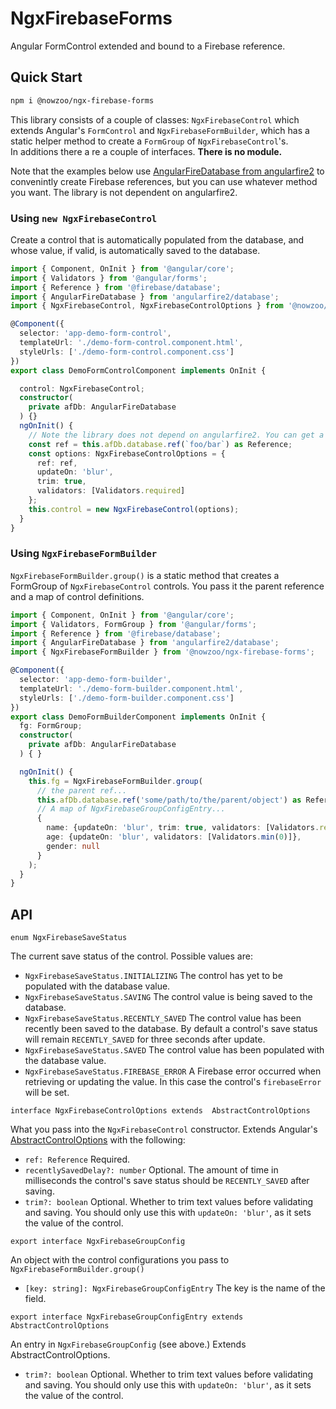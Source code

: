 # NgxFirebaseForms

Angular FormControl extended and bound to a Firebase reference.

## Quick Start

```bash
npm i @nowzoo/ngx-firebase-forms
```

This library consists of a couple of classes: `NgxFirebaseControl` which extends Angular's `FormControl` and `NgxFirebaseFormBuilder`, which has a static helper method to create a `FormGroup` of `NgxFirebaseControl`'s.  
In additions there a re a couple of interfaces. **There is no module.**

Note that the examples below use [AngularFireDatabase from angularfire2](https://github.com/angular/angularfire2) to convenintly create Firebase references, but you can use whatever method you want. The library is not dependent on angularfire2.

### Using `new NgxFirebaseControl`
Create a control that is automatically populated from the database, and whose value, if valid, is automatically saved to the database.
```ts
import { Component, OnInit } from '@angular/core';
import { Validators } from '@angular/forms';
import { Reference } from '@firebase/database';
import { AngularFireDatabase } from 'angularfire2/database';
import { NgxFirebaseControl, NgxFirebaseControlOptions } from '@nowzoo/ngx-firebase-forms';

@Component({
  selector: 'app-demo-form-control',
  templateUrl: './demo-form-control.component.html',
  styleUrls: ['./demo-form-control.component.css']
})
export class DemoFormControlComponent implements OnInit {

  control: NgxFirebaseControl;
  constructor(
    private afDb: AngularFireDatabase
  ) {}
  ngOnInit() {
    // Note the library does not depend on angularfire2. You can get a firebase ref however you wish.
    const ref = this.afDb.database.ref(`foo/bar`) as Reference;
    const options: NgxFirebaseControlOptions = {
      ref: ref,
      updateOn: 'blur',
      trim: true,
      validators: [Validators.required]
    };
    this.control = new NgxFirebaseControl(options);
  }
}
```

### Using `NgxFirebaseFormBuilder`

`NgxFirebaseFormBuilder.group()` is a static method that creates a FormGroup of `NgxFirebaseControl` controls. You pass it the parent reference and a map of control definitions.
```ts
import { Component, OnInit } from '@angular/core';
import { Validators, FormGroup } from '@angular/forms';
import { Reference } from '@firebase/database';
import { AngularFireDatabase } from 'angularfire2/database';
import { NgxFirebaseFormBuilder } from '@nowzoo/ngx-firebase-forms';

@Component({
  selector: 'app-demo-form-builder',
  templateUrl: './demo-form-builder.component.html',
  styleUrls: ['./demo-form-builder.component.css']
})
export class DemoFormBuilderComponent implements OnInit {
  fg: FormGroup;
  constructor(
    private afDb: AngularFireDatabase
  ) { }

  ngOnInit() {
    this.fg = NgxFirebaseFormBuilder.group(
      // the parent ref...
      this.afDb.database.ref('some/path/to/the/parent/object') as Reference,
      // A map of NgxFirebaseGroupConfigEntry...
      {
        name: {updateOn: 'blur', trim: true, validators: [Validators.required]},
        age: {updateOn: 'blur', validators: [Validators.min(0)]},
        gender: null
      }
    );
  }
}
```

## API


`enum NgxFirebaseSaveStatus`

The current save status of the control. Possible values are:
- `NgxFirebaseSaveStatus.INITIALIZING` The control has yet to be populated with the database value.
- `NgxFirebaseSaveStatus.SAVING` The control value is being saved to the database.
- `NgxFirebaseSaveStatus.RECENTLY_SAVED` The control value has been recently been saved to the database. By default a control's save status will remain `RECENTLY_SAVED` for three seconds after update.
- `NgxFirebaseSaveStatus.SAVED` The control value has been populated with the database value.
- `NgxFirebaseSaveStatus.FIREBASE_ERROR` A Firebase error occurred when retrieving or updating the value. In this case the control's `firebaseError` will be set.

`interface NgxFirebaseControlOptions extends  AbstractControlOptions`

What you pass into the `NgxFirebaseControl` constructor.  Extends Angular's [AbstractControlOptions](https://angular.io/api/forms/AbstractControlOptions) with the following:

- `ref: Reference` Required.
- `recentlySavedDelay?: number` Optional. The amount of time in milliseconds the control's save status should be `RECENTLY_SAVED` after saving.
- `trim?: boolean` Optional. Whether to trim text values before validating and saving. You should only use this with `updateOn: 'blur'`, as it sets the value of the control.


`export interface NgxFirebaseGroupConfig`

An object with the control configurations you pass to `NgxFirebaseFormBuilder.group()`

- `[key: string]: NgxFirebaseGroupConfigEntry` The key is the name of the field.

`export interface NgxFirebaseGroupConfigEntry extends  AbstractControlOptions`

An entry in `NgxFirebaseGroupConfig` (see above.) Extends AbstractControlOptions.

- `trim?: boolean` Optional. Whether to trim text values before validating and saving. You should only use this with `updateOn: 'blur'`, as it sets the value of the control.
